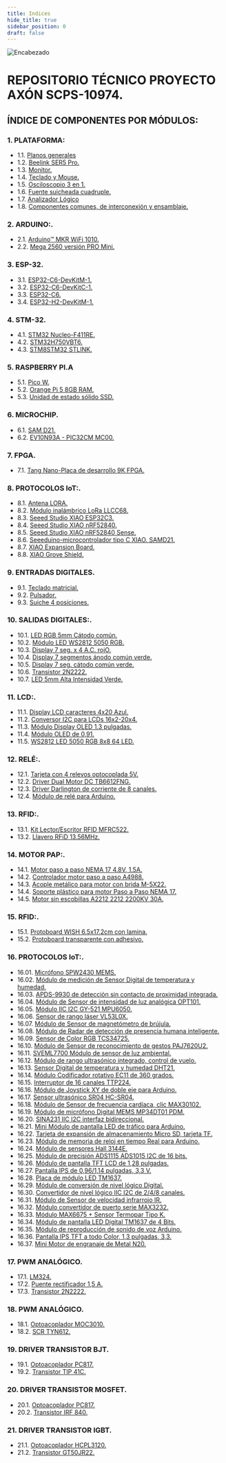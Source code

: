 ```yaml
---
title: Indices
hide_title: true
sidebar_position: 0
draft: false
---
```



![Encabezado](https://firebasestorage.googleapis.com/v0/b/modulo-b3e1a.appspot.com/o/General%2Fimagenes%2Flogo%20sena%202.png?alt=media&token=f8400ade-f50e-4175-8ff1-d69a8bc9a180&_gl=1*16uk2ow*_ga*MTE3MTQwMjUxOS4xNjk2MjYzMDI3*_ga_CW55HF8NVT*MTY5ODk3NTI5MS41LjEuMTY5ODk3NTgyNy42MC4wLjA.)

# **REPOSITORIO TÉCNICO PROYECTO AXÓN SCPS-10974.**
## ÍNDICE DE COMPONENTES POR MÓDULOS:

### 1. PLATAFORMA:

- 1.1. [Planos generales](../Datasheets/Planos)
- 1.2. [Beelink SER5 Pro.](../Datasheets/Micro_PC)
- 1.3. [Monitor.](../Datasheets/Monitor)
- 1.4. [Teclado y Mouse.](../Datasheets/Teclado_Mouse)
- 1.5. [Osciloscopio 3 en 1.](../Datasheets/Osciloscopio)
- 1.6. [Fuente suicheada cuadruple.](../Datasheets/Fuente)
- 1.7. [Analizador Lógico](../Datasheets/Analizador)
- 1.8. [Componentes comunes, de interconexión y ensamblaje.](../Datasheets/comunes)

### 2. ARDUINO:.
- 2.1. [Arduino™ MKR WiFi 1010.](../Datasheets/MKR_WIFI_1010)
- 2.2. [Mega 2560 versión PRO Mini.](../Datasheets/Mega_2560)

### 3. ESP-32.
- 3.1. [ESP32-C6-DevKitM-1.](../Datasheets/C6-DevKitM-1)
- 3.2. [ESP32-C6-DevKitC-1.](../Datasheets/C6-DevKitC-1)
- 3.3. [ESP32-C6.](../Datasheets/C6)
- 3.4. [ESP32-H2-DevKitM-1.](../Datasheets/H2-DevKitM-1)

### 4. STM-32.
- 4.1. [STM32 Nucleo-F411RE.](../Datasheets/Nucleo-F411RE) 
- 4.2. [STM32H750VBT6.](../Datasheets/STM32H750VBT6)
- 4.3. [STM8STM32 STLINK.](../Datasheets/STM8STM32)

### 5. RASPBERRY PI.A
- 5.1. [Pico W.](../Datasheets/Pico) 
- 5.2. [Orange Pi 5 8GB RAM.](../Datasheets/Orange)
- 5.3. [Unidad de estado sólido SSD.](../Datasheets/SSD)

### 6. MICROCHIP.
- 6.1. [SAM D21.](../Datasheets/SAM_D21)
- 6.2. [EV10N93A - PIC32CM MC00.](../Datasheets/EV10N93A) 

### 7. FPGA.
- 7.1. [Tang Nano-Placa de desarrollo 9K FPGA.](../Datasheets/Tang_Nano)

### 8. PROTOCOLOS IoT:.
- 8.1. [Antena LORA.](../Datasheets/Antena)
- 8.2. [Módulo inalámbrico LoRa LLCC68.](../Datasheets/LLCC68)
- 8.3. [Seeed Studio XIAO ESP32C3.](../Datasheets/ESP32C3)
- 8.4. [Seeed Studio XIAO nRF52840.](../Datasheets/nRF52840)
- 8.5. [Seeed Studio XIAO nRF52840 Sense.](../Datasheets/Sense)
- 8.6. [Seeeduino-microcontrolador tipo C XIAO. SAMD21.](../Datasheets/XIAO)
- 8.7. [XIAO Expansion Board.](../Datasheets/IAO_expansion_Board)
- 8.8. [XIAO Grove Shield.](../Datasheets/XIAO_Grove_Shield)

### 9. ENTRADAS DIGITALES.
- 9.1. [Teclado matricial.](../Datasheets/Teclado_Matricial)
- 9.2. [Pulsador.](../Datasheets/Pulsador)
- 9.3. [Suiche 4 posiciones.](../Datasheets/Suiche_4_Pos)

### 10. SALIDAS DIGITALES:.
- 10.1. [LED RGB 5mm Cátodo común.](../Datasheets/LED_RGB)
- 10.2. [Módulo LED WS2812 5050 RGB.](../Datasheets/WS2812)
- 10.3. [Display 7 seg. x 4 A.C. rojO.](../Datasheets/Display7-4AC)
- 10.4. [Display 7 segmentos ánodo común verde.](../Datasheets/DisplayAC)
- 10.5. [Display 7 seg. cátodo común verde.](../Datasheets/DisplayCC)
- 10.6. [Transistor 2N2222.](../Datasheets/2N2222)
- 10.7. [LED 5mm Alta Intensidad Verde.](../Datasheets/LED_HI)

### 11. LCD:.
- 11.1. [Display LCD caracteres 4x20 Azul.](../Datasheets/LCD4x20Azul) 
- 11.2. [Conversor I2C para LCDs 16x2-20x4.](../Datasheets/I2C-LCD)
- 11.3. [Módulo Display OLED 1.3 pulgadas.](../Datasheets/OLED1-3In)
- 11.4. [Módulo OLED de 0,91.](../Datasheets/OLED0-91In)
- 11.5. [WS2812 LED 5050 RGB 8x8 64 LED.](../Datasheets/WS2812)

### 12. RELÉ:.
- 12.1. [Tarjeta con 4 relevos optocoplada 5V.](../Datasheets/4RELOPT)
- 12.2. [Driver Dual Motor DC TB6612FNG.](../Datasheets/TB6612FNG)
- 12.3. [Driver Darlington de corriente de 8 canales.](../Datasheets/DriverDRL8Canales)
- 12.4. [Módulo de relé para Arduino.](../Datasheets/REL_Arduino)

### 13. RFID:.
- 13.1. [Kit Lector/Escritor RFID MFRC522.](../Datasheets/MFRC522)
- 13.2. [Llavero RFiD 13.56MHz.](../Datasheets/RFiD)

### 14. MOTOR PAP:.
- 14.1. [Motor paso a paso NEMA 17 4.8V, 1.5A.](../Datasheets/Nema)
- 14.2. [Controlador motor paso a paso A4988.](../Datasheets/A4988)
- 14.3. [Acople metálico para motor con brida M-5X22.](https://firebasestorage.googleapis.com/v0/b/modulo-b3e1a.appspot.com/o/General%2Fimagenes%2Facople%20metalico%20para%20motor%20con%20brida.png?alt=media&token=b582ac25-0bb7-48d0-87e4-ae551bd36b68&_gl=1*gif03p*_ga*MTE3MTQwMjUxOS4xNjk2MjYzMDI3*_ga_CW55HF8NVT*MTY5ODk1OTI0NC40LjEuMTY5ODk2MDc4MS41NS4wLjA.)
- 14.4. [Soporte plástico para motor Paso a Paso NEMA 17.](https://firebasestorage.googleapis.com/v0/b/modulo-b3e1a.appspot.com/o/General%2Fimagenes%2FBRACKET-NEMA17-P.jpg?alt=media&token=77589d86-d9ec-44ac-a922-a173898e04ec&_gl=1*19u8ovo*_ga*MTE3MTQwMjUxOS4xNjk2MjYzMDI3*_ga_CW55HF8NVT*MTY5ODk1OTI0NC40LjEuMTY5ODk2MDg5Ni41NS4wLjA.)
- 14.5. [Motor sin escobillas A2212 2212 2200KV 30A.](../Datasheets/A2212)

### 15. RFID:.
- 15.1. [Protoboard WISH 6.5x17.2cm con lamina.](../Datasheets/ProtoWISH)
- 15.2. [Protoboard transparente con adhesivo.](../Datasheets/Protransp)

### 16. PROTOCOLOS IoT:.
- 16.01. [Micrófono SPW2430 MEMS.](../Datasheets/PW2)
- 16.02. [Módulo de medición de Sensor Digital de temperatura y humedad.](../Datasheets/SDTH)
- 16.03. [APDS-9930 de detección sin contacto de proximidad integrada.](../Datasheets/APDS-9930)
- 16.04. [Módulo de Sensor de intensidad de luz analógica OPT101.](../Datasheets/OPT101)
- 16.05. [Módulo IIC I2C GY-521 MPU6050.](../Datasheets/MPU6050)
- 16.06. [Sensor de rango láser VL53L0X.](../Datasheets/L53L0X)
- 16.07. [Módulo de Sensor de magnetómetro de brújula.](../Datasheets/MSMB)
- 16.08. [Módulo de Radar de detección de presencia humana inteligente.](../Datasheets/MRDPHI)
- 16.09. [Sensor de Color RGB TCS34725.](../Datasheets/TCS34725)
- 16.10. [Módulo de Sensor de reconocimiento de gestos PAJ7620U2.](../Datasheets/PAJ7620U2)
- 16.11. [SVEML7700 Módulo de sensor de luz ambiental.](../Datasheets/SVEML7700)
- 16.12. [Módulo de rango ultrasónico integrado, control de vuelo.](../Datasheets/MRUICV)
- 16.13. [Sensor Digital de temperatura y humedad DHT21.](../Datasheets/DHT21)
- 16.14. [Módulo Codificador rotativo EC11 de 360 grados.](../Datasheets/EC11)
- 16.15. [Interruptor de 16 canales TTP224.](../Datasheets/TTP224)
- 16.16. [Módulo de Joystick XY de doble eje para Arduino.](../Datasheets/Joystick)
- 16.17. [Sensor ultrasónico SR04 HC-SR04.](../Datasheets/HC-SR04)
- 16.18. [Módulo de Sensor de frecuencia cardíaca, clic MAX30102.](../Datasheets/MAX30102)
- 16.19. [Módulo de micrófono Digital MEMS MP34DT01 PDM.](../Datasheets/MP34DT01)
- 16.20. [SINA231 IIC I2C interfaz bidireccional.](../Datasheets/SINA231)
- 16.21. [Mini Módulo de pantalla LED de tráfico para Arduino.](../Datasheets/MMPLTA)
- 16.22. [Tarjeta de expansión de almacenamiento Micro SD, tarjeta TF.](../Datasheets/TEAMSD)
- 16.23. [Módulo de memoria de reloj en tiempo Real para Arduino.](../Datasheets/MMRTR)
- 16.24. [Módulo de sensores Hall 3144E.](../Datasheets/3144E)
- 16.25. [Módulo de precisión ADS1115 ADS1015 I2C de 16 bits.](../Datasheets/ADS1115-ADS1015-I2C)
- 16.26. [Módulo de pantalla TFT LCD de 1,28 pulgadas.](../Datasheets/TFTLCD1,28)
- 16.27. [Pantalla IPS de 0,96/1,14 pulgadas, 3,3 V.](../Datasheets/IPS0,96)
- 16.28. [Placa de módulo LED TM1637.](../Datasheets/TM1637)
- 16.29. [Módulo de conversión de nivel lógico Digital.](../Datasheets/MCNLD)
- 16.30. [Convertidor de nivel lógico IIC I2C de 2/4/8 canales.](../Datasheets/IIC-I2C)
- 16.31. [Módulo de Sensor de velocidad infrarrojo IR.](../Datasheets/MSVI)
- 16.32. [Módulo convertidor de puerto serie MAX3232.](../Datasheets/MAX3232)
- 16.33. [Módulo MAX6675 + Sensor Termopar Tipo K.](../Datasheets/MAX6675)
- 16.34. [Módulo de pantalla LED Digital TM1637 de 4 Bits.](../Datasheets/pantTM1637)
- 16.35. [Módulo de reproducción de sonido de voz Arduino.](../Datasheets/MRSVA)
- 16.36. [Pantalla IPS TFT a todo Color, 1,3 pulgadas, 3,3.](../Datasheets/IPS-TFT1,3)
- 16.37. [Mini Motor de engranaje de Metal N20.](../Datasheets/N20)

### 17. PWM ANALÓGICO.
- 17.1. [LM324.](../Datasheets/LM324)
- 17.2. [Puente rectificador 1,5 A.](../Datasheets/PUENTER)
- 17.3. [Transistor 2N2222.](../Datasheets/2N2222)

### 18. PWM ANALÓGICO.
- 18.1. [Optoacoplador MOC3010.](../Datasheets/MOC3010)
- 18.2. [SCR TYN612.](../Datasheets/TYN612)

### 19. DRIVER TRANSISTOR BJT.
- 19.1. [Optoacoplador PC817.](../Datasheets/PC817)
- 19.2. [Transistor TIP 41C.](../Datasheets/TIP41C)

### 20. DRIVER TRANSISTOR MOSFET.
- 20.1. [Optoacoplador PC817.](../Datasheets/PC817)
- 20.2. [Transistor IRF 840.](../Datasheets/IRF840)

### 21. DRIVER TRANSISTOR IGBT.
- 21.1. [Optoacoplador HCPL3120.](../Datasheets/HCPL3120)
- 21.2. [Transistor GT50JR22.](../Datasheets/GT50JR22) 
